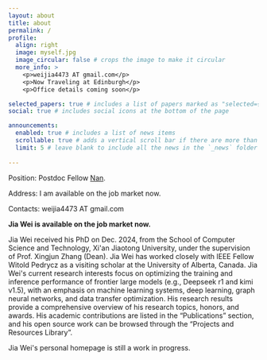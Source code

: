 ```yaml
---
layout: about
title: about
permalink: /
profile:
  align: right
  image: myself.jpg
  image_circular: false # crops the image to make it circular
  more_info: >
    <p>weijia4473 AT gmail.com</p>
    <p>Now Traveling at Edinburgh</p>
    <p>Office details coming soon</p>

selected_papers: true # includes a list of papers marked as "selected={true}"
social: true # includes social icons at the bottom of the page

announcements:
  enabled: true # includes a list of news items
  scrollable: true # adds a vertical scroll bar if there are more than 3 news items
  limit: 5 # leave blank to include all the news in the `_news` folder
  
---
```

Position: Postdoc Fellow <a href='#'>Nan</a>. 

Address: I am available on the job market now. 

Contacts: weijia4473 AT gmail.com

<!--Jia Wei will join Tsinghua University as a postdoctoral researcher in April 2025, where he will work with the renowned Professor Qian Xuehai. -->

**Jia Wei is available on the job market now.**

Jia Wei received his PhD on Dec. 2024, from the School of Computer Science and Technology, Xi'an Jiaotong University, under the supervision of Prof. Xingjun Zhang (Dean). Jia Wei has worked closely with IEEE Fellow Witold Pedrycz as a visiting scholar at the University of Alberta, Canada. Jia Wei's current research interests focus on optimizing the training and inference performance of frontier large models (e.g., Deepseek r1 and kimi v1.5), with an emphasis on machine learning systems, deep learning, graph neural networks, and data transfer optimization. His research results provide a comprehensive overview of his research topics, honors, and awards. His academic contributions are listed in the “Publications” section, and his open source work can be browsed through the “Projects and Resources Library”. 

Jia Wei's personal homepage is still a work in progress.

<!-- 
#Write your biography here. Tell the world about yourself. Link to your favorite [subreddit](http://reddit.com). You #can put a picture in, too. The code is already in, just name your picture `prof_pic.jpg` and put it in the `img/` #folder.

#Put your address / P.O. box / other info right below your picture. You can also disable any of these elements by #editing `profile` property of the YAML header of your `_pages/about.md`. Edit `_bibliography/papers.bib` and Jekyll #will render your [publications page](/al-folio/publications/) automatically.

#Link to your social media connections, too. This theme is set up to use [Font Awesome icons](https://fontawesome.com/) #and [Academicons](https://jpswalsh.github.io/academicons/), like the ones below. Add your Facebook, Twitter, LinkedIn, #Google Scholar, or just disable all of them. -->
